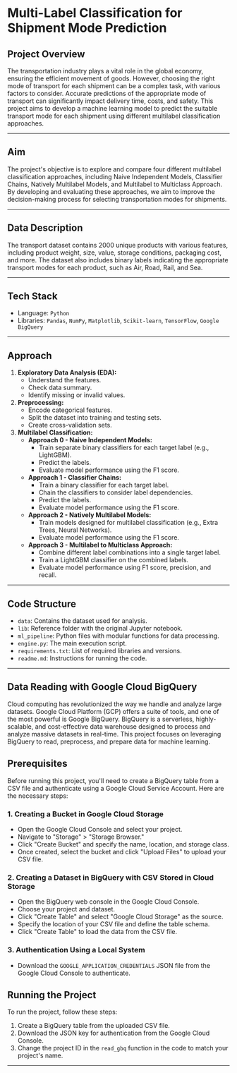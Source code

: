 # Multi-Label Classification for Shipment Mode Prediction

## Project Overview
The transportation industry plays a vital role in the global economy, ensuring the efficient movement of goods. However, choosing the right mode of transport for each shipment can be a complex task, with various factors to consider. Accurate predictions of the appropriate mode of transport can significantly impact delivery time, costs, and safety. This project aims to develop a machine learning model to predict the suitable transport mode for each shipment using different multilabel classification approaches.

---

## Aim
The project's objective is to explore and compare four different multilabel classification approaches, including Naive Independent Models, Classifier Chains, Natively Multilabel Models, and Multilabel to Multiclass Approach. By developing and evaluating these approaches, we aim to improve the decision-making process for selecting transportation modes for shipments.

---

## Data Description
The transport dataset contains 2000 unique products with various features, including product weight, size, value, storage conditions, packaging cost, and more. The dataset also includes binary labels indicating the appropriate transport modes for each product, such as Air, Road, Rail, and Sea.

---

## Tech Stack
- Language: `Python`
- Libraries: `Pandas`, `NumPy`, `Matplotlib`, `Scikit-learn`, `TensorFlow`, `Google BigQuery`

---

## Approach
1. **Exploratory Data Analysis (EDA):**
   - Understand the features.
   - Check data summary.
   - Identify missing or invalid values.
2. **Preprocessing:**
   - Encode categorical features.
   - Split the dataset into training and testing sets.
   - Create cross-validation sets.
3. **Multilabel Classification:**
   - **Approach 0 - Naive Independent Models:**
     - Train separate binary classifiers for each target label (e.g., LightGBM).
     - Predict the labels.
     - Evaluate model performance using the F1 score.
   - **Approach 1 - Classifier Chains:**
     - Train a binary classifier for each target label.
     - Chain the classifiers to consider label dependencies.
     - Predict the labels.
     - Evaluate model performance using the F1 score.
   - **Approach 2 - Natively Multilabel Models:**
     - Train models designed for multilabel classification (e.g., Extra Trees, Neural Networks).
     - Evaluate model performance using the F1 score.
   - **Approach 3 - Multilabel to Multiclass Approach:**
     - Combine different label combinations into a single target label.
     - Train a LightGBM classifier on the combined labels.
     - Evaluate model performance using F1 score, precision, and recall.

---

## Code Structure
- `data`: Contains the dataset used for analysis.
- `lib`: Reference folder with the original Jupyter notebook.
- `ml_pipeline`: Python files with modular functions for data processing.
- `engine.py`: The main execution script.
- `requirements.txt`: List of required libraries and versions.
- `readme.md`: Instructions for running the code.

---

## Data Reading with Google Cloud BigQuery

Cloud computing has revolutionized the way we handle and analyze large datasets. Google Cloud Platform (GCP) offers a suite of tools, and one of the most powerful is Google BigQuery. BigQuery is a serverless, highly-scalable, and cost-effective data warehouse designed to process and analyze massive datasets in real-time. This project focuses on leveraging BigQuery to read, preprocess, and prepare data for machine learning.

## Prerequisites

Before running this project, you'll need to create a BigQuery table from a CSV file and authenticate using a Google Cloud Service Account. Here are the necessary steps:

### 1. Creating a Bucket in Google Cloud Storage

- Open the Google Cloud Console and select your project.
- Navigate to "Storage" > "Storage Browser."
- Click "Create Bucket" and specify the name, location, and storage class.
- Once created, select the bucket and click "Upload Files" to upload your CSV file.

### 2. Creating a Dataset in BigQuery with CSV Stored in Cloud Storage

- Open the BigQuery web console in the Google Cloud Console.
- Choose your project and dataset.
- Click "Create Table" and select "Google Cloud Storage" as the source.
- Specify the location of your CSV file and define the table schema.
- Click "Create Table" to load the data from the CSV file.

### 3. Authentication Using a Local System

- Download the `GOOGLE_APPLICATION_CREDENTIALS` JSON file from the Google Cloud Console to authenticate.

## Running the Project

To run the project, follow these steps:

1. Create a BigQuery table from the uploaded CSV file.
2. Download the JSON key for authentication from the Google Cloud Console.
3. Change the project ID in the `read_gbq` function in the code to match your project's name.

---
